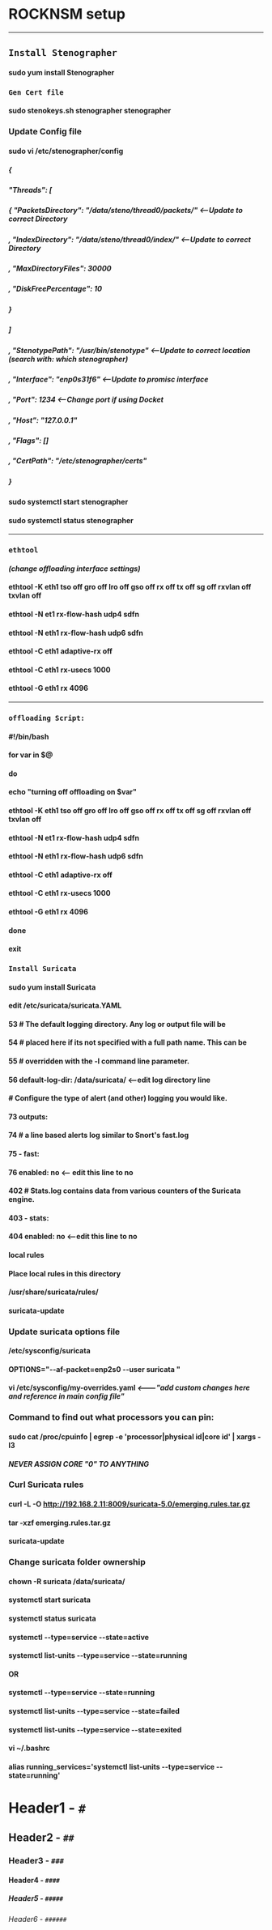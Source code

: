 # ROCKNSM setup
---
## `Install Stenographer`
#### sudo yum install Stenographer

### `Gen Cert file`
#### sudo stenokeys.sh stenographer stenographer
### Update Config file
#### sudo vi /etc/stenographer/config
##### {
#####  "Threads": [
#####    { "PacketsDirectory": "/data/steno/thread0/packets/"   <--Update to correct Directory
#####    , "IndexDirectory": "/data/steno/thread0/index/"       <--Update to correct Directory
#####    , "MaxDirectoryFiles": 30000
#####    , "DiskFreePercentage": 10
#####    }
#####  ]
#####  , "StenotypePath": "/usr/bin/stenotype"   <--Update to correct location (search with: which stenographer)
#####  , "Interface": "enp0s31f6"    <--Update to promisc interface
#####  , "Port": 1234     <--Change port if using Docket
#####  , "Host": "127.0.0.1"
#####  , "Flags": []
#####  , "CertPath": "/etc/stenographer/certs"
##### }

#### sudo systemctl start stenographer
#### sudo systemctl status stenographer
---
### `ethtool`
#### *(change offloading interface settings)*
#### ethtool -K eth1 tso off gro off lro off gso off rx off tx off sg off rxvlan off txvlan off
#### ethtool -N et1 rx-flow-hash udp4 sdfn
#### ethtool -N eth1 rx-flow-hash udp6 sdfn
#### ethtool -C eth1 adaptive-rx off
#### ethtool -C eth1 rx-usecs 1000
#### ethtool -G eth1 rx 4096
---
### `offloading Script:`
#### #!/bin/bash

#### for var in $@
#### do
#### echo "turning off offloading on $var"
#### ethtool -K eth1 tso off gro off lro off gso off rx off tx off sg off rxvlan off txvlan off
#### ethtool -N et1 rx-flow-hash udp4 sdfn
#### ethtool -N eth1 rx-flow-hash udp6 sdfn
#### ethtool -C eth1 adaptive-rx off
#### ethtool -C eth1 rx-usecs 1000
#### ethtool -G eth1 rx 4096
#### done
#### exit

### `Install Suricata`
#### sudo yum install Suricata
#### edit /etc/suricata/suricata.YAML
#### 53 # The default logging directory.  Any log or output file will be
####     54 # placed here if its not specified with a full path name. This can be
####     55 # overridden with the -l command line parameter.
####     56 default-log-dir: /data/suricata/ <--edit log directory line
#### # Configure the type of alert (and other) logging you would like.
#### 73 outputs:
####     74   # a line based alerts log similar to Snort's fast.log
####     75   - fast:
####     76       enabled: no <-- edit this line to no
#### 402   # Stats.log contains data from various counters of the Suricata engine.
####   403   - stats:
####   404       enabled: no <--edit this line to no

#### local rules
#### Place local rules in this directory
####  /usr/share/suricata/rules/
#### suricata-update

### Update suricata options file

#### /etc/sysconfig/suricata
#### OPTIONS="--af-packet=enp2s0 --user suricata "

#### vi /etc/sysconfig/my-overrides.yaml  _<---"add custom changes here and reference in main config file"_

### Command to find out what processors you can pin:
#### sudo cat /proc/cpuinfo | egrep -e 'processor|physical id|core id' | xargs -l3
#### _NEVER ASSIGN CORE "0" TO ANYTHING_
### Curl Suricata rules
#### curl -L -O http://192.168.2.11:8009/suricata-5.0/emerging.rules.tar.gz
#### tar -xzf emerging.rules.tar.gz
#### suricata-update

### Change suricata folder ownership
#### chown -R suricata /data/suricata/
#### systemctl start suricata
#### systemctl status suricata


#### systemctl --type=service --state=active

#### systemctl list-units --type=service --state=running
#### OR
#### systemctl --type=service --state=running

#### systemctl list-units --type=service --state=failed
#### systemctl list-units --type=service --state=exited

#### vi ~/.bashrc
#### alias running_services='systemctl list-units  --type=service  --state=running'

# Header1 - `#`
## Header2 - `##`
### Header3 - `###`
#### Header4 - `####`
##### Header5 - `#####`
###### Header6 - `######`
